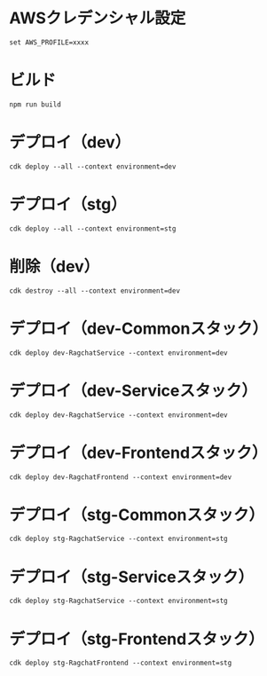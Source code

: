 # AWSクレデンシャル設定 
`set AWS_PROFILE=xxxx`

# ビルド
`npm run build`

# デプロイ（dev）
`cdk deploy --all --context environment=dev`

# デプロイ（stg）
`cdk deploy --all --context environment=stg`

# 削除（dev）
`cdk destroy --all --context environment=dev`

# デプロイ（dev-Commonスタック）
`cdk deploy dev-RagchatService --context environment=dev`

# デプロイ（dev-Serviceスタック）
`cdk deploy dev-RagchatService --context environment=dev`

# デプロイ（dev-Frontendスタック）
`cdk deploy dev-RagchatFrontend --context environment=dev`



# デプロイ（stg-Commonスタック）
`cdk deploy stg-RagchatService --context environment=stg`

# デプロイ（stg-Serviceスタック）
`cdk deploy stg-RagchatService --context environment=stg`

# デプロイ（stg-Frontendスタック）
`cdk deploy stg-RagchatFrontend --context environment=stg`

